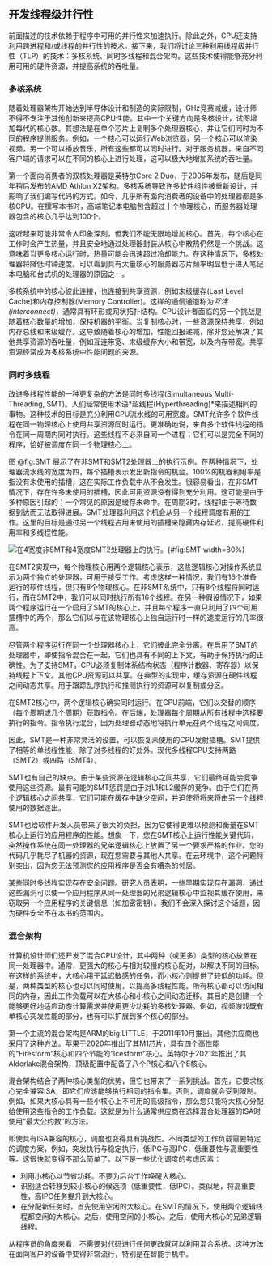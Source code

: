 ## 开发线程级并行性

前面描述的技术依赖于程序中可用的并行性来加速执行。除此之外，CPU还支持利用跨进程和/或线程的并行性的技术。接下来，我们将讨论三种利用线程级并行性（TLP）的技术：多核系统、同时多线程和混合架构。这些技术使得能够充分利用可用的硬件资源，并提高系统的吞吐量。

### 多核系统

随着处理器架构开始达到半导体设计和制造的实际限制，GHz竞赛减缓，设计师不得不专注于其他创新来提高CPU性能。其中一个关键方向是多核设计，试图增加每代的核心数。其想法是在单个芯片上复制多个处理器核心，并让它们同时为不同的程序提供服务。例如，一个核心可以运行Web浏览器，另一个核心可以渲染视频，另一个可以播放音乐，所有这些都可以同时进行。对于服务机器，来自不同客户端的请求可以在不同的核心上进行处理，这可以极大地增加系统的吞吐量。

第一个面向消费者的双核处理器是英特尔Core 2 Duo，于2005年发布，随后是同年稍后发布的AMD Athlon X2架构。多核系统导致许多软件组件被重新设计，并影响了我们编写代码的方式。如今，几乎所有面向消费者的设备中的处理器都是多核CPU。在撰写本书时，高端笔记本电脑包含超过十个物理核心，而服务器处理器包含的核心几乎达到100个。

这听起来可能非常令人印象深刻，但我们不能无限地增加核心。首先，每个核心在工作时会产生热量，并且安全地通过处理器封装从核心中散热仍然是一个挑战。这意味着当更多核心运行时，热量可能会迅速超过冷却能力。在这种情况下，多核处理器将降低时钟速度。可以看到具有大量核心的服务器芯片频率明显低于进入笔记本电脑和台式机的处理器的原因之一。

多核系统中的核心彼此连接，也连接到共享资源，例如末级缓存(Last Level Cache)和内存控制器(Memory Controller)。这样的通信通道称为*互连(interconnect)*，通常具有环形或网状拓扑结构。CPU设计者面临的另一个挑战是随着核心数量的增加，保持机器的平衡。当复制核心时，一些资源保持共享，例如内存总线和末级缓存。这导致随着核心的增加，性能回报递减，除非您还解决了其他共享资源的吞吐量，例如互连带宽、末级缓存大小和带宽，以及内存带宽。共享资源经常成为多核系统中性能问题的来源。

### 同时多线程

改进多线程性能的一种更复杂的方法是同时多线程(Simultaneous Multi-Threading, SMT)。人们经常使用术语*超线程(Hyperthreading)*来描述相同的事物。这种技术的目标是充分利用CPU流水线的可用宽度。SMT允许多个软件线程在同一物理核心上使用共享资源同时运行。更准确地说，来自多个软件线程的指令在同一周期内同时执行。这些线程不必来自同一个进程；它们可以是完全不同的程序，恰好被调度在同一个物理核心上。

图 @fig:SMT 展示了在非SMT和SMT2处理器上的执行示例。在两种情况下，处理器流水线的宽度为四，每个插槽表示发出新指令的机会。100%的机器利用率是指没有未使用的插槽，这在实际工作负载中从不会发生。很容易看出，在非SMT情况下，存在许多未使用的插槽，因此可用资源没有得到充分利用。这可能是由于多种原因引起的；一个常见的原因是缓存未命中。在周期3时，线程1由于等待数据到达而无法取得进展。SMT处理器利用这个机会从另一个线程调度有用的工作。这里的目标是通过另一个线程占用未使用的插槽来隐藏内存延迟，提高硬件利用率和多线程性能。


![在4宽度非SMT和4宽度SMT2处理器上的执行。](../../img/uarch/SMT.png){#fig:SMT width=80%}

在SMT2实现中，每个物理核心用两个逻辑核心表示，这些逻辑核心对操作系统显示为两个独立的处理器，可用于接受工作。考虑这样一种情况，我们有16个准备运行的软件线程，但只有8个物理核心。在非SMT系统中，只有8个线程将同时运行，而在SMT2中，我们可以同时执行所有16个线程。在另一种假设情况下，如果两个程序运行在一个启用了SMT的核心上，并且每个程序一直只利用了四个可用插槽中的两个，那么它们以与在该物理核心上独自运行时一样的速度运行的几率很高。

尽管两个程序运行在同一个处理器核心上，它们彼此完全分离。在启用了SMT的处理器中，即使指令混合在一起，它们也具有不同的上下文，有助于保持执行的正确性。为了支持SMT，CPU必须复制体系结构状态（程序计数器、寄存器）以保持线程上下文。其他CPU资源可以共享。在典型的实现中，缓存资源在硬件线程之间动态共享。用于跟踪乱序执行和推测执行的资源可以复制或分区。

在SMT2核心中，两个逻辑核心确实同时运行。在CPU前端，它们以交替的顺序（每个周期或几个周期）获取指令。在后端，处理器每个周期从所有线程中选择要执行的指令。指令执行混合，因为处理器动态地将执行单元在两个线程之间调度。

因此，SMT是一种非常灵活的设置，可以恢复未使用的CPU发射插槽。SMT提供了相等的单线程性能，除了对多线程的好处外。现代多线程CPU支持两路（SMT2）或四路（SMT4）。

SMT也有自己的缺点。由于某些资源在逻辑核心之间共享，它们最终可能会竞争使用这些资源。最有可能的SMT惩罚是由于对L1和L2缓存的竞争。由于它们在两个逻辑核心之间共享，它们可能在缓存中缺少空间，并迫使将将来将由另一个线程使用的数据逐出。

SMT也给软件开发人员带来了很大的负担，因为它使得更难以预测和衡量在SMT核心上运行的应用程序的性能。想象一下，您在SMT核心上运行性能关键代码，突然操作系统在同一处理器的兄弟逻辑核心上放置了另一个要求严格的作业。您的代码几乎耗尽了机器的资源，现在您需要与其他人共享。在云环境中，这个问题特别突出，因为您无法预测您的应用程序是否会有嘈杂的邻居。

某些同时多线程实现存在安全问题。研究人员表明，一些早期实现存在漏洞，通过这些漏洞可以使一个应用程序从同一处理器的兄弟逻辑核心中监视其缓存使用，来窃取另一个应用程序的关键信息（如加密密钥）。我们不会深入探讨这个话题，因为硬件安全不在本书的范围内。

### 混合架构

计算机设计师们还开发了混合CPU设计，其中两种（或更多）类型的核心放置在同一处理器中。通常，更强大的核心与相对较慢的核心配对，以解决不同的目标。在这样的系统中，大核心用于延迟敏感的任务，而小核心则提供了较低的功耗。但是，两种类型的核心也可以同时使用，以提高多线程性能。所有核心都可以访问相同的内存，因此工作负载可以在大核心和小核心之间动态迁移。其目的是创建一个能够更好地适应动态计算需求并使用更少功耗的多核处理器。例如，视频游戏既有单核心突发性能的部分，也有可以扩展到多个核心的部分。

第一个主流的混合架构是ARM的big.LITTLE，于2011年10月推出。其他供应商也采用了这种方法。苹果于2020年推出了其M1芯片，具有四个高性能的“Firestorm”核心和四个节能的“Icestorm”核心。英特尔于2021年推出了其Alderlake混合架构，顶级配置中配备了八个P核心和八个E核心。

混合架构结合了两种核心类型的优势，但它也带来了一系列挑战。首先，它要求核心完全兼容ISA，即它们应该能够执行相同的指令集。否则，调度就会受到限制。例如，如果大核心具有一些小核心上不可用的高级指令，那么您只能将大核心分配给使用这些指令的工作负载。这就是为什么通常供应商在选择混合处理器的ISA时使用“最大公约数”的方法。

即使具有ISA兼容的核心，调度也变得具有挑战性。不同类型的工作负载需要特定的调度方案，例如，突发执行与稳定执行，低IPC与高IPC，低重要性与高重要性等。这很快就变得不那么简单了。以下是一些优化调度的考虑因素：

- 利用小核心以节省功耗。不要为后台工作唤醒大核心。
- 识别适合转移到较小核心的候选项（低重要性，低IPC）。类似地，将高重要性，高IPC任务提升到大核心。
- 在分配新任务时，首先使用空闲的大核心。在SMT的情况下，使用两个逻辑线程都空闲的大核心。之后，使用空闲的小核心。之后，使用大核心的兄弟逻辑线程。

从程序员的角度来看，不需要对代码进行任何更改就可以利用混合系统。这种方法在面向客户的设备中变得非常流行，特别是在智能手机中。